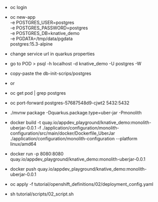 * oc login
* oc new-app \
  -e POSTGRES_USER=postgres \
  -e POSTGRES_PASSWORD=postgres \
  -e POSTGRES_DB=knative_demo \
  -e PGDATA=/tmp/data/pgdata \
  postgres:15.3-alpine
* change service url in quarkus properties
* go to POD > psql -h localhost -d knative_demo -U postgres -W
* copy-paste the db-init-scrips/postgres 
* or
* oc get pod | grep postgres
* oc port-forward postgres-57687548d9-cjwt2 5432:5432


* ./mvnw package -Dquarkus.package.type=uber-jar -Pmonolith
*  docker build -t quay.io/appdev_playground/knative_demo:monolith-uberjar-0.0.1 -f ./application/configuration/monolith-configuration/src/main/docker/Dockerfile_UberJar ./application/configuration/monolith-configuration --platform linux/amd64
* docker run -p 8080:8080 quay.io/appdev_playground/knative_demo:monolith-uberjar-0.0.1
* docker push quay.io/appdev_playground/knative_demo:monolith-uberjar-0.0.1
* oc apply -f tutorial/openshift_definitions/02/deployment_config.yaml
* sh tutorial/scripts/02_script.sh


